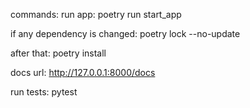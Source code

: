 commands:
run app:
poetry run start_app

if any dependency is changed:
poetry lock --no-update

after that:
poetry install

docs url:
http://127.0.0.1:8000/docs

run tests:
pytest